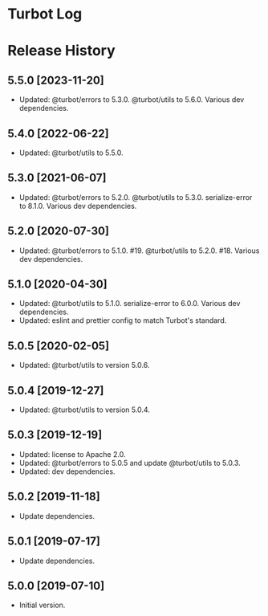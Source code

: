 # Turbot Log

# Release History

## 5.5.0 [2023-11-20]

- Updated: @turbot/errors to 5.3.0. @turbot/utils to 5.6.0. Various dev dependencies.

## 5.4.0 [2022-06-22]

- Updated: @turbot/utils to 5.5.0.

## 5.3.0 [2021-06-07]

- Updated: @turbot/errors to 5.2.0. @turbot/utils to 5.3.0. serialize-error to 8.1.0. Various dev dependencies.

## 5.2.0 [2020-07-30]

- Updated: @turbot/errors to 5.1.0. #19. @turbot/utils to 5.2.0. #18. Various dev dependencies.

## 5.1.0 [2020-04-30]

- Updated: @turbot/utils to 5.1.0. serialize-error to 6.0.0. Various dev dependencies.
- Updated: eslint and prettier config to match Turbot's standard.

## 5.0.5 [2020-02-05]

- Updated: @turbot/utils to version 5.0.6.

## 5.0.4 [2019-12-27]

- Updated: @turbot/utils to version 5.0.4.

## 5.0.3 [2019-12-19]

- Updated: license to Apache 2.0.
- Updated: @turbot/errors to 5.0.5 and update @turbot/utils to 5.0.3.
- Updated: dev dependencies.

## 5.0.2 [2019-11-18]

- Update dependencies.

## 5.0.1 [2019-07-17]

- Update dependencies.

## 5.0.0 [2019-07-10]

- Initial version.
